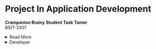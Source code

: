 # Project In Application Development

**Crampanion Brainy Student Task Tamer**  
BSIT-3307


<details><summary>Read More</summary> 
  The Crampanion Brainy Task Tamer is an mobile appplication that is designed specifically for students.
  It is a mobile application that helps manage and organize their tasks, assignments, and deadlines effectively
  by allowing them to create, edit, and delete tasks to set reminders. The main purpose and objective of this 
  mobile application is to assist students in managing their tasks and deadlines that they need to accomplish.</details>

<details><summary>Developer</summary>
    <h2>Hawak Carl Jonel V.</h2>
  <h2>Lagunsing John Carlo M.</h2> 
  <h2>Luna Andrei B.</h2></details>
  





